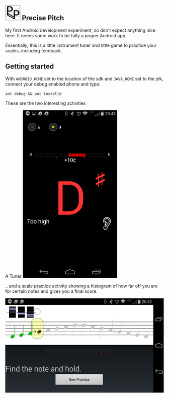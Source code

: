 ![icon] Precise Pitch
---------------------

My first Android development experiment, so don't expect anything nice here.
It needs some work to be fully a proper Android app.

Essentially, this is a little instrument tuner and little game to practice your
scales, including feedback.

## Getting started ##
With `ANDROID_HOME` set to the location of the sdk and
`JAVA_HOME` set to the jdk, connect your debug enabled phone and type:

    ant debug && ant installd

These are the two interesting activities

A Tuner
<img src="img/tuner.png" width="300px">

.. and a scale practice activity showing a histogram of how far off you are
for certain notes and gives you a final score.

<img src="img/practice.png" height="300px">

[icon]: ./res/drawable-mdpi/ic_launcher_pp.png
